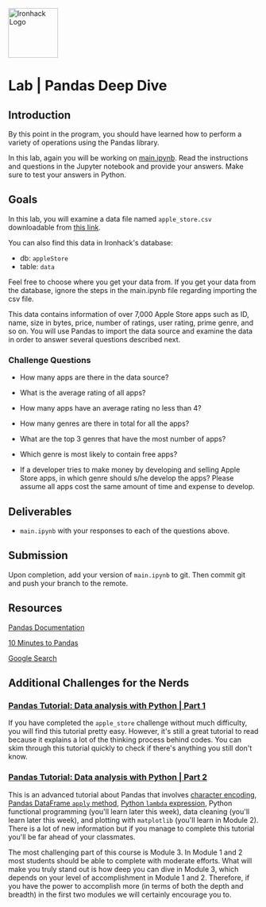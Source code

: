<img src="https://bit.ly/2VnXWr2" alt="Ironhack Logo" width="100"/>

# Lab | Pandas Deep Dive

## Introduction

By this point in the program, you should have learned how to perform a variety of operations using the Pandas library.

In this lab, again you will be working on [main.ipynb](your-code/main.ipynb). Read the instructions and questions in the Jupyter notebook and provide your answers. Make sure to test your answers in Python.

## Goals

In this lab, you will examine a data file named `apple_store.csv` downloadable from [this link](https://s3-eu-west-1.amazonaws.com/ih-materials/uploads/data-static/data/apple_store.csv). 

You can also find this data in Ironhack's database:
* db: `appleStore`
* table: `data`

Feel free to choose where you get your data from. If you get your data from the database, ignore the steps in the main.ipynb file regarding importing the csv file. 

This data contains information of over 7,000 Apple Store apps such as ID, name, size in bytes, price, number of ratings, user rating, prime genre, and so on. You will use Pandas to import the data source and examine the data in order to answer several questions described next.

### Challenge Questions

- How many apps are there in the data source?

- What is the average rating of all apps?

- How many apps have an average rating no less than 4?

- How many genres are there in total for all the apps?

- What are the top 3 genres that have the most number of apps?

- Which genre is most likely to contain free apps?

- If a developer tries to make money by developing and selling Apple Store apps, in which genre should s/he develop the apps? Please assume all apps cost the same amount of time and expense to develop.

## Deliverables

- `main.ipynb` with your responses to each of the questions above.

## Submission

Upon completion, add your version of `main.ipynb` to git. Then commit git and push your branch to the remote.

## Resources

[Pandas Documentation](https://pandas.pydata.org/pandas-docs/stable/api.html)

[10 Minutes to Pandas](https://pandas.pydata.org/pandas-docs/stable/10min.html)

[Google Search](https://www.google.com/search?q=how+to+use+pandas+python)

## Additional Challenges for the Nerds

### [Pandas Tutorial: Data analysis with Python | Part 1](https://www.dataquest.io/blog/pandas-python-tutorial/)

If you have completed the `apple_store` challenge without much difficulty, you will find this tutorial pretty easy. However, it's still a great tutorial to read because it explains a lot of the thinking process behind codes. You can skim through this tutorial quickly to check if there's anything you still don't know.

### [Pandas Tutorial: Data analysis with Python | Part 2](https://www.dataquest.io/blog/pandas-tutorial-python-2/)

This is an advanced tutorial about Pandas that involves [character encoding](http://www.cogsci.nl/blog/a-simple-explanation-of-character-encoding-in-python.html), [Pandas DataFrame `apply` method](https://pandas.pydata.org/pandas-docs/stable/generated/pandas.DataFrame.apply.html), [Python `lambda` expression](https://docs.python.org/3/tutorial/controlflow.html#lambda-expressions), Python functional programming (you'll learn later this week), data cleaning (you'll learn later this week), and plotting with `matplotlib` (you'll learn in Module 2). There is a lot of new information but if you manage to complete this tutorial you'll be far ahead of your classmates.

The most challenging part of this course is Module 3. In Module 1 and 2 most students should be able to complete with moderate efforts. What will make you truly stand out is how deep you can dive in Module 3, which depends on your level of accomplishment in Module 1 and 2. Therefore, if you have the power to accomplish more (in terms of both the depth and breadth) in the first two modules we will certainly encourage you to.
